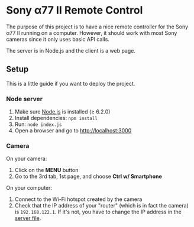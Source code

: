Sony α77 II Remote Control
==========================

The purpose of this project is to have a nice remote controller for the Sony α77 II running on a computer.
However, it should work with most Sony cameras since it only uses basic API calls.

The server is in Node.js and the client is a web page.

Setup
-----

This is a little guide if you want to deploy the project.

### Node server

1. Make sure [Node.js](https://nodejs.org/) is installed (≥ 6.2.0)
2. Install dependencies: `npm install`
3. Run: `node index.js`
4. Open a browser and go to [http://localhost:3000](http://localhost:3000)

### Camera

On your camera:

1. Click on the **MENU** button
2. Go to the 3rd tab, 1st page, and choose **Ctrl w/ Smartphone**

On your computer:

1. Connect to the Wi-Fi hotspot created by the camera
2. Check that the IP address of your "router" (which is in fact the camera) is `192.168.122.1`.
If it's not, you have to change the IP address in the [server file](index.js#L1).
